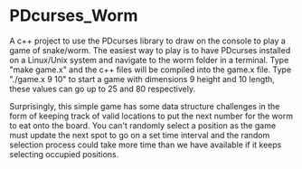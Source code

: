 # PDcurses_Worm

A c++ project to use the PDcurses library to draw on the console to play a game of snake/worm.
The easiest way to play is to have PDcurses installed on a Linux/Unix system and navigate to the worm folder in a terminal.
Type "make game.x" and the c++ files will be compiled into the game.x file.
Type "./game.x 9 10" to start a game with dimensions 9 height and 10 length, these values can go up to 25 and 80 respectively. 

Surprisingly, this simple game has some data structure challenges in the form of keeping track of valid locations to put the next number for the worm to eat onto the board. You can't randomly select a position as the game must update the next spot to go on a set time interval and the random selection process could take more time than we have available if it keeps selecting occupied positions. 
